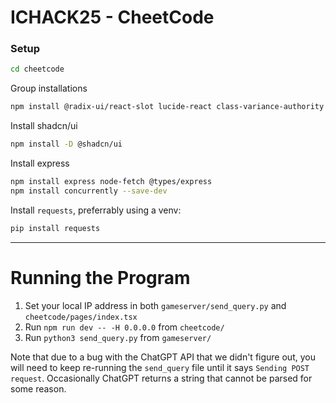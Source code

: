 # ICHACK25 - CheetCode

### Setup

```bash
cd cheetcode
```
Group installations
```bash
npm install @radix-ui/react-slot lucide-react class-variance-authority clsx tailwind-merge
```
Install shadcn/ui
```bash
npm install -D @shadcn/ui
```
Install express
```bash
npm install express node-fetch @types/express 
npm install concurrently --save-dev
```
Install `requests`, preferrably using a venv:
```bash
pip install requests
```
___

# Running the Program

1. Set your local IP address in both `gameserver/send_query.py` and `cheetcode/pages/index.tsx`
2. Run `npm run dev -- -H 0.0.0.0` from `cheetcode/`
3. Run `python3 send_query.py` from `gameserver/`


Note that due to a bug with the ChatGPT API that we didn't figure out, you will need to keep re-running the `send_query` file until it says `Sending POST request`. Occasionally ChatGPT returns a string that cannot be parsed for some reason. 
